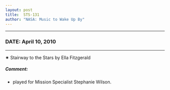 ```yaml
---
layout: post
title:  STS-131
author: "NASA: Music to Wake Up By"
---
```


----
### DATE: April 10, 2010
----
✷ Stairway to the Stars by Ella Fitzgerald

##### Comment:
* played for Mission Specialist Stephanie Wilson.

